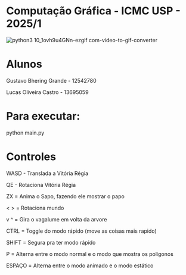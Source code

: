 # Computação Gráfica - ICMC USP - 2025/1

![python3 10_1ovh9u4GNn-ezgif com-video-to-gif-converter](https://github.com/user-attachments/assets/844e6592-5c5e-4c6a-a713-6855da63b16b)

# Alunos


 Gustavo Bhering Grande - 12542780
 
 Lucas Oliveira Castro - 13695059


# Para executar:

python main.py

# Controles

WASD - Translada a Vitória Régia

QE - Rotaciona Vitória Régia

ZX = Anima o Sapo, fazendo ele mostrar o papo

< > = Rotaciona mundo

v ^ = Gira o vagalume em volta da arvore 

CTRL = Toggle do modo rápido (move as coisas mais rapido)

SHIFT = Segura pra ter modo rápido

P = Alterna entre o modo normal e o modo que mostra os polígonos

ESPAÇO = Alterna entre o modo animado e o modo estático
